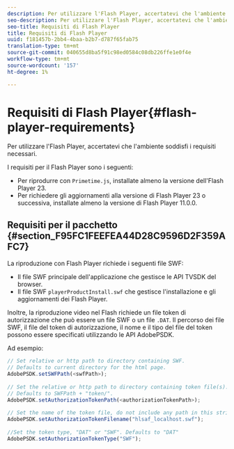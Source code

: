 ```yaml
---
description: Per utilizzare l'Flash Player, accertatevi che l'ambiente soddisfi i requisiti necessari.
seo-description: Per utilizzare l'Flash Player, accertatevi che l'ambiente soddisfi i requisiti necessari.
seo-title: Requisiti di Flash Player
title: Requisiti di Flash Player
uuid: f181457b-2bb4-4baa-b2b7-d787f65fab75
translation-type: tm+mt
source-git-commit: 040655d8ba5f91c98ed0584c08db226ffe1e0f4e
workflow-type: tm+mt
source-wordcount: '157'
ht-degree: 1%

---
```



# Requisiti di Flash Player{#flash-player-requirements}

Per utilizzare l&#39;Flash Player, accertatevi che l&#39;ambiente soddisfi i requisiti necessari.

<!--<a id="section_FEE654D506EC4D85AE77302AD2A27777"></a>-->

I requisiti per il Flash Player sono i seguenti:

* Per riprodurre con `Primetime.js`, installate almeno la versione dell&#39;Flash Player 23.
* Per richiedere gli aggiornamenti alla versione di Flash Player 23 o successiva, installate almeno la versione di Flash Player 11.0.0.

## Requisiti per il pacchetto {#section_F95FC1FEEFEA44D28C9596D2F359AFC7}

La riproduzione con Flash Player richiede i seguenti file SWF:

* Il file SWF principale dell&#39;applicazione che gestisce le API TVSDK del browser.
* Il file SWF `playerProductInstall.swf` che gestisce l&#39;installazione e gli aggiornamenti dei Flash Player.

Inoltre, la riproduzione video nel Flash richiede un file token di autorizzazione che può essere un file SWF o un file `.DAT`. Il percorso dei file SWF, il file del token di autorizzazione, il nome e il tipo del file del token possono essere specificati utilizzando le API AdobePSDK.

Ad esempio:

```js
// Set relative or http path to directory containing SWF.  
// Defaults to current directory for the html page. 
AdobePSDK.setSWFPath(<swfPath>); 
 
// Set the relative or http path to directory containing token file(s). 
// Defaults to SWFPath + "token/". 
AdobePSDK.setAuthorizationTokenPath(<authorizationTokenPath>); 
 
// Set the name of the token file, do not include any path in this string. 
AdobePSDK.setAuthorizationTokenFilename("hlsaf_localhost.swf"); 
 
//Set the token type, "DAT" or "SWF". Defaults to "DAT" 
AdobePSDK.setAuthorizationTokenType("SWF");
```

